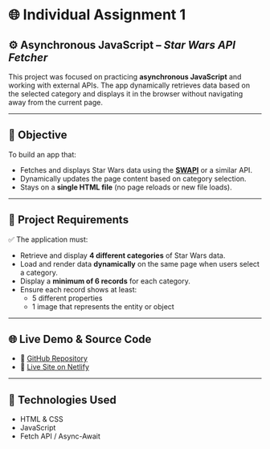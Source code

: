 # 🌐 Individual Assignment 1

## ⚙️ Asynchronous JavaScript – _Star Wars API Fetcher_

This project was focused on practicing **asynchronous JavaScript** and working with external APIs. The app dynamically retrieves data based on the selected category and displays it in the browser without navigating away from the current page.

---

## 🧠 Objective

To build an app that:

- Fetches and displays Star Wars data using the **[SWAPI](https://swapi.dev/)** or a similar API.
- Dynamically updates the page content based on category selection.
- Stays on a **single HTML file** (no page reloads or new file loads).

---

## 📁 Project Requirements

✅ The application must:

- Retrieve and display **4 different categories** of Star Wars data.
- Load and render data **dynamically** on the same page when users select a category.
- Display a **minimum of 6 records** for each category.
- Ensure each record shows at least:
  - 5 different properties
  - 1 image that represents the entity or object

---

## 🌐 Live Demo & Source Code

- 🔗 [GitHub Repository](https://github.com/MartinusAaD/semester_2_assignment_1)
- 🚀 [Live Site on Netlify](https://semester2-assignment1.netlify.app)

---

## 🧪 Technologies Used

- HTML & CSS
- JavaScript
- Fetch API / Async-Await

